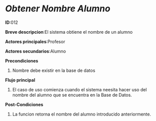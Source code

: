 # *Obtener Nombre Alumno*

**ID**:012

**Breve descripcion**:El sistema obtiene el nombre de un alumno

**Actores principales**:Profesor

**Actores secundarios**:Alumno

**Precondiciones**

1. Nombre debe existir en la base de datos

**Flujo principal**

1. El caso de uso comienza cuando el sistema neesita hacer uso del nombre del alumno que se encuentra en la Base de Datos.
 
 **Post-Condiciones**
 
1. La funcion retorna el nombre del alumno introducido anteriormente.













